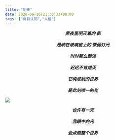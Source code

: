 ```yaml
---
title: "明天"
date: 2020-06-16T21:33:33+08:00
tags: ["自我认同","人格"]
---
```

<center><strong><i>
黑夜里明灭着的 影<br><br>
是映在玻璃窗上的 微弱灯光<br><br>
时时那么黯淡<br><br>
迟迟不肯熄灭<br><br>
它构成我的世界<br><br>
是此刻唯一的光
</strong></i></center>

![](https://gcore.jsdelivr.net/gh/AlexLiu2022/resources/img/window-and-light.png)

<center><strong><i>
也许有一天<br><br>
我眼中的光<br><br>
会点燃整个世界
</strong></i></center>


